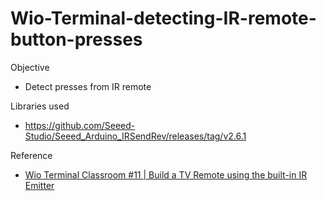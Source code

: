 # Wio-Terminal-detecting-IR-remote-button-presses

Objective
- Detect presses from IR remote

Libraries used
- https://github.com/Seeed-Studio/Seeed_Arduino_IRSendRev/releases/tag/v2.6.1

Reference
- [Wio Terminal Classroom #11 | Build a TV Remote using the built-in IR Emitter](https://www.youtube.com/watch?v=C9AlljLst2o&t=1s)
